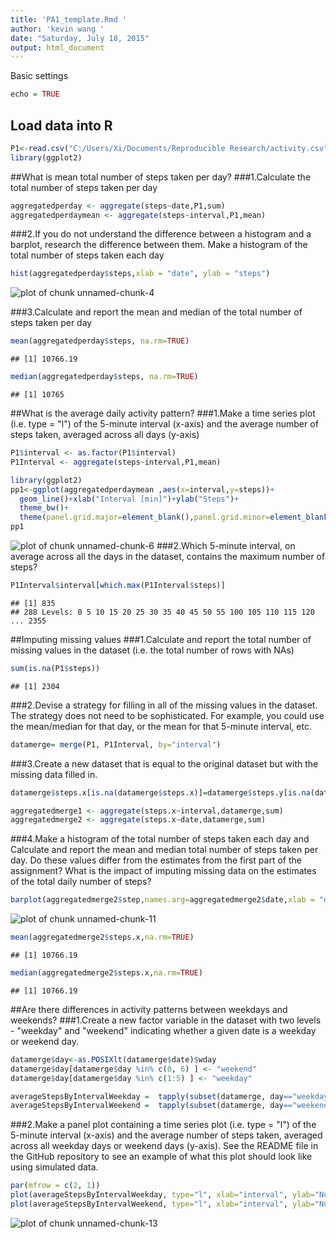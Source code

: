 ```yaml
---
title: 'PA1_template.Rmd '
author: 'kevin wang '
date: "Saturday, July 18, 2015"
output: html_document
---
```




Basic settings

```r
echo = TRUE 
```

## Load data into R

```r
P1<-read.csv("C:/Users/Xi/Documents/Reproducible Research/activity.csv",sep=",",header=TRUE)
library(ggplot2)
```

##What is mean total number of steps taken per day?
###1.Calculate the total number of steps taken per day

```r
aggregatedperday <- aggregate(steps~date,P1,sum)
aggregatedperdaymean <- aggregate(steps~interval,P1,mean)
```
###2.If you do not understand the difference between a histogram and a barplot, research the difference between them. Make a histogram of the total number of steps taken each day

```r
hist(aggregatedperday$steps,xlab = "date", ylab = "steps")
```

![plot of chunk unnamed-chunk-4](figure/unnamed-chunk-4-1.png) 


###3.Calculate and report the mean and median of the total number of steps taken per day

```r
mean(aggregatedperday$steps, na.rm=TRUE)
```

```
## [1] 10766.19
```

```r
median(aggregatedperday$steps, na.rm=TRUE)
```

```
## [1] 10765
```
##What is the average daily activity pattern?
###1.Make a time series plot (i.e. type = "l") of the 5-minute interval (x-axis) and the average number of steps taken, averaged across all days (y-axis)

```r
P1$interval <- as.factor(P1$interval)
P1Interval <- aggregate(steps~interval,P1,mean)

library(ggplot2)
pp1<-ggplot(aggregatedperdaymean ,aes(x=interval,y=steps))+
  geom_line()+xlab("Interval [min]")+ylab("Steps")+
  theme_bw()+
  theme(panel.grid.major=element_blank(),panel.grid.minor=element_blank())
pp1
```

![plot of chunk unnamed-chunk-6](figure/unnamed-chunk-6-1.png) 
###2.Which 5-minute interval, on average across all the days in the dataset, contains the maximum number of steps?

```r
P1Interval$interval[which.max(P1Interval$steps)]
```

```
## [1] 835
## 288 Levels: 0 5 10 15 20 25 30 35 40 45 50 55 100 105 110 115 120 ... 2355
```
##Imputing missing values
###1.Calculate and report the total number of missing values in the dataset (i.e. the total number of rows with NAs)

```r
sum(is.na(P1$steps))
```

```
## [1] 2304
```
###2.Devise a strategy for filling in all of the missing values in the dataset. The strategy does not need to be sophisticated. For example, you could use the mean/median for that day, or the mean for that 5-minute interval, etc.

```r
datamerge= merge(P1, P1Interval, by="interval")
```
###3.Create a new dataset that is equal to the original dataset but with the missing data filled in.

```r
datamerge$steps.x[is.na(datamerge$steps.x)]=datamerge$steps.y[is.na(datamerge$steps.x)]

aggregatedmerge1 <- aggregate(steps.x~interval,datamerge,sum)
aggregatedmerge2 <- aggregate(steps.x~date,datamerge,sum)
```
###4.Make a histogram of the total number of steps taken each day and Calculate and report the mean and median total number of steps taken per day. Do these values differ from the estimates from the first part of the assignment? What is the impact of imputing missing data on the estimates of the total daily number of steps?

```r
barplot(aggregatedmerge2$step,names.arg=aggregatedmerge2$date,xlab = "date", ylab = "steps")
```

![plot of chunk unnamed-chunk-11](figure/unnamed-chunk-11-1.png) 

```r
mean(aggregatedmerge2$steps.x,na.rm=TRUE)
```

```
## [1] 10766.19
```

```r
median(aggregatedmerge2$steps.x,na.rm=TRUE)
```

```
## [1] 10766.19
```
##Are there differences in activity patterns between weekdays and weekends?
###1.Create a new factor variable in the dataset with two levels - "weekday" and "weekend" indicating whether a given date is a weekday or weekend day.

```r
datamerge$day<-as.POSIXlt(datamerge$date)$wday
datamerge$day[datamerge$day %in% c(0, 6) ] <- "weekend"
datamerge$day[datamerge$day %in% c(1:5) ] <- "weekday"

averageStepsByIntervalWeekday =  tapply(subset(datamerge, day=="weekday")$steps.x, subset(datamerge, day=="weekday")$interval, mean)
averageStepsByIntervalWeekend =  tapply(subset(datamerge, day=="weekend")$steps.x, subset(datamerge, day=="weekend")$interval, mean)
```
###2.Make a panel plot containing a time series plot (i.e. type = "l") of the 5-minute interval (x-axis) and the average number of steps taken, averaged across all weekday days or weekend days (y-axis). See the README file in the GitHub repository to see an example of what this plot should look like using simulated data.

```r
par(mfrow = c(2, 1))
plot(averageStepsByIntervalWeekday, type="l", xlab="interval", ylab="Number of steps", main="weekdays")
plot(averageStepsByIntervalWeekend, type="l", xlab="interval", ylab="Number of steps", main="weekend")
```

![plot of chunk unnamed-chunk-13](figure/unnamed-chunk-13-1.png) 





